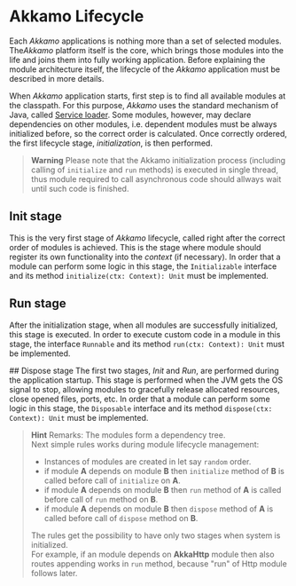 # Akkamo Lifecycle

Each *Akkamo* applications is nothing more than a set of selected modules. The*Akkamo* platform itself is the core, which brings those modules into the life and joins them into fully working application. Before explaining the module architecture itself, the lifecycle of the *Akkamo* application must be described in more details.

When *Akkamo* application starts, first step is to find all available modules at the classpath. For this purpose, *Akkamo* uses the standard mechanism of Java, called [Service loader](https://docs.oracle.com/javase/8/docs/api/java/util/ServiceLoader.html). Some modules, however, may declare dependencies on other modules, i.e. dependent modules must be always initialized before, so the correct order is calculated. Once correctly ordered, the first lifecycle stage, *initialization*, is then performed.

> **Warning** Please note that the Akkamo initialization process (including calling of `initialize` and `run` methods) is executed in single thread, thus module required to call asynchronous code should allways wait until such code is finished.

## Init stage
This is the very first stage of *Akkamo* lifecycle, called right after the correct order of modules is achieved. This is the stage where module should register its own functionality into the *context* (if necessary). In order that a module can perform some logic in this stage, the `Initializable` interface and its method `initialize(ctx: Context): Unit` must be implemented.

## Run stage
After the initialization stage, when all modules are successfully initialized, this stage is executed. In order to execute custom code in a module in this stage, the interface `Runnable` and its method `run(ctx: Context): Unit` must be implemented.

## Dispose stage
The first two stages, *Init* and *Run*, are performed during the application startup. This stage is performed when the JVM gets the OS signal to stop, allowing modules to gracefully release allocated resources, close opened files, ports, etc. In order that a module can perform some logic in this stage, the `Disposable` interface and its method `dispose(ctx: Context): Unit` must be implemented.

> **Hint** Remarks: The modules form a dependency tree.
><br/>Next simple rules works during module lifecycle management:
>&nbsp;
>* Instances of modules are created in let say `random` order.
>* if module __A__ depends on module __B__ then `initialize` method of __B__ is called before call of `initialize` on __A__.
>* if module __A__ depends on module __B__ then `run` method of __A__ is called before call of `run` method on __B__.
>* if module __A__ depends on module __B__ then `dispose` method of __A__ is called before call of `dispose` method on __B__.
>
>
>The rules get the possibility to have only two stages when system is initialized.<br/>
>For example, if an module depends on __AkkaHttp__ module then also routes appending
>works in `run` method, because "run" of Http module follows later.
